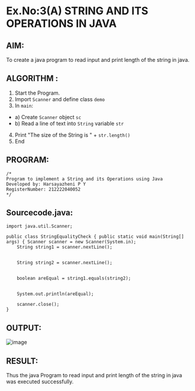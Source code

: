 # Ex.No:3(A)  STRING AND ITS OPERATIONS IN JAVA
## AIM:
To create a java program to read input and print length of the string in java.

## ALGORITHM :
1.  Start the Program.
2.	Import `Scanner` and define class `demo`
3.	In `main`:
-	a) Create `Scanner` object `sc`
-	b) Read a line of text into `String` variable `str`
4.	Print "The size of the String is " + `str.length()`
5.	End




## PROGRAM:
 ```
/*
Program to implement a String and its Operations using Java
Developed by: Harsayazheni P Y
RegisterNumber: 212222040052
*/
```

## Sourcecode.java:
```
import java.util.Scanner;

public class StringEqualityCheck { public static void main(String[] args) { Scanner scanner = new Scanner(System.in);
    String string1 = scanner.nextLine();

   
    String string2 = scanner.nextLine();

    
    boolean areEqual = string1.equals(string2);

   
    System.out.println(areEqual);

    scanner.close();
}
```






## OUTPUT:
![image](https://github.com/user-attachments/assets/8d64b49a-be6f-4b24-97ed-25d4711f5eb0)




## RESULT:
Thus the java Program to read input and print length of the string in java was executed successfully.

